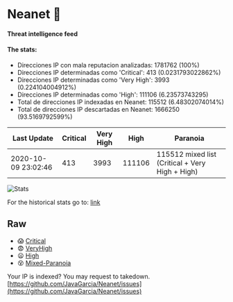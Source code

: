 # Neanet :hocho:
#### Threat intelligence feed
#### The stats:

- Direcciones IP con mala reputacion analizadas: 1781762 (100%)
- Direcciones IP determinadas como 'Critical':  413 (0.0231793022862%)
- Direcciones IP determinadas como 'Very High':  3993 (0.224104004912%)
- Direcciones IP determinadas como 'High':  111106 (6.23573743295)
- Total de direcciones IP indexadas en Neanet:  115512 (6.48302074014%)
- Total de direcciones IP descartadas en Neanet:  1666250 (93.5169792599%)

| Last Update | Critical | Very High | High | Paranoia |
| --- | --- | --- | --- | --- |
| 2020-10-09 23:02:46 | 413 | 3993 | 111106 | 115512 mixed list (Critical + Very High + High)|

![Stats](https://docs.google.com/spreadsheets/d/e/2PACX-1vSnaNMIXVabIpDJjufMlzH7poXnshF3mgd8Is1g9ytUEzVsP5my4Trn8f-xkoLLQ38xpL3HtmUexLo6/pubchart?oid=501124687&format=image)

For the historical stats go to: [link](/stats.csv)
## Raw
- :scream: [Critical](https://raw.githubusercontent.com/JavaGarcia/Neanet/master/blacklists/neanet_critical.txt)
- :fearful: [VeryHigh](https://raw.githubusercontent.com/JavaGarcia/Neanet/master/blacklists/neanet_veryHigh.txtt)
- :frowning: [High](https://raw.githubusercontent.com/JavaGarcia/Neanet/master/blacklists/neanet_high.txt)
- :dizzy_face: [Mixed-Paranoia](https://raw.githubusercontent.com/JavaGarcia/Neanet/master/blacklists/neanet_all.txt)


Your IP is indexed? You may request to takedown. [https://github.com/JavaGarcia/Neanet/issues](https://github.com/JavaGarcia/Neanet/issues)


















































































































































































































































































































































































































































































































































































































































































































































































































































































































































































































































































































































































































































































































































